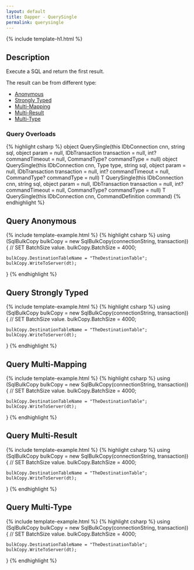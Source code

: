 ```yaml
---
layout: default
title: Dapper - QuerySingle 
permalink: querysingle
---
```


{% include template-h1.html %}

## Description
Execute a SQL and return the first result.

The result can be from different type:

- [Anonymous](#query-anonymous)
- [Strongly Typed](#query-strongly-typed)
- [Multi-Mapping](#query-multi-mapping)
- [Multi-Result](#query-multi-result)
- [Multi-Type](#query-multi-type)

### Query Overloads

{% highlight csharp %}
object QuerySingle(this IDbConnection cnn, string sql, object param = null, IDbTransaction transaction = null, int? commandTimeout = null, CommandType? commandType = null)
object QuerySingle(this IDbConnection cnn, Type type, string sql, object param = null, IDbTransaction transaction = null, int? commandTimeout = null, CommandType? commandType = null)
T QuerySingle<T>(this IDbConnection cnn, string sql, object param = null, IDbTransaction transaction = null, int? commandTimeout = null, CommandType? commandType = null)
T QuerySingle<T>(this IDbConnection cnn, CommandDefinition command)
{% endhighlight %}

## Query Anonymous
{% include template-example.html %} 
{% highlight csharp %}
using (SqlBulkCopy bulkCopy = new SqlBulkCopy(connectionString, transaction))
{
    // SET BatchSize value.
    bulkCopy.BatchSize = 4000;

    bulkCopy.DestinationTableName = "TheDestinationTable";
    bulkCopy.WriteToServer(dt);
}
{% endhighlight %}

## Query Strongly Typed
{% include template-example.html %} 
{% highlight csharp %}
using (SqlBulkCopy bulkCopy = new SqlBulkCopy(connectionString, transaction))
{
    // SET BatchSize value.
    bulkCopy.BatchSize = 4000;

    bulkCopy.DestinationTableName = "TheDestinationTable";
    bulkCopy.WriteToServer(dt);
}
{% endhighlight %}

## Query Multi-Mapping
{% include template-example.html %} 
{% highlight csharp %}
using (SqlBulkCopy bulkCopy = new SqlBulkCopy(connectionString, transaction))
{
    // SET BatchSize value.
    bulkCopy.BatchSize = 4000;

    bulkCopy.DestinationTableName = "TheDestinationTable";
    bulkCopy.WriteToServer(dt);
}
{% endhighlight %}

## Query Multi-Result
{% include template-example.html %} 
{% highlight csharp %}
using (SqlBulkCopy bulkCopy = new SqlBulkCopy(connectionString, transaction))
{
    // SET BatchSize value.
    bulkCopy.BatchSize = 4000;

    bulkCopy.DestinationTableName = "TheDestinationTable";
    bulkCopy.WriteToServer(dt);
}
{% endhighlight %}

## Query Multi-Type
{% include template-example.html %} 
{% highlight csharp %}
using (SqlBulkCopy bulkCopy = new SqlBulkCopy(connectionString, transaction))
{
    // SET BatchSize value.
    bulkCopy.BatchSize = 4000;

    bulkCopy.DestinationTableName = "TheDestinationTable";
    bulkCopy.WriteToServer(dt);
}
{% endhighlight %}
